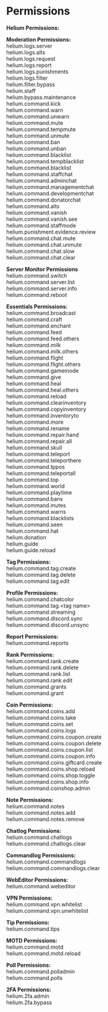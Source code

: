 # Permissions

**Helium Permissions:**

**Moderation Permissions:**\
helium.logs.server\
helium.logs.alts\
helium.logs.request\
helium.logs.report\
helium.logs.punishments\
helium.logs.filter\
helium.filter.bypass\
helium.staff\
helium.bypass.maintenance\
helium.command.kick\
helium.command.warn\
helium.command.unwarn\
helium.command.mute\
helium.command.tempmute\
helium.command.unmute\
helium.command.ban\
helium.command.unban\
helium.command.blacklist\
helium.command.tempblacklist\
helium.command.blacklist\
helium.command.staffchat\
helium.command.adminchat\
helium.command.managementchat\
helium.command.developmentchat\
helium.command.donatorchat\
helium.command.alts\
helium.command.vanish\
helium.command.vanish.see\
helium.command.staffmode\
helium.punishment.evidence.review\
helium.command.chat.mute\
helium.command.chat.unmute\
helium.command.chat.slow\
helium.command.chat.clear

**Server Monitor Permissions**\
helium.command.switch\
helium.command.server.list\
helium.command.server.info\
helium.command.reboot

**Essentials Permissions:**\
helium.command.broadcast\
helium.command.craft\
helium.command.enchant\
helium.command.feed\
helium.command.feed.others\
helium.command.milk\
helium.command.milk.others\
helium.command.flight\
helium.command.flight.others\
helium.command.gamemode\
helium.command.give\
helium.command.heal\
helium.command.heal.others\
helium.command.reload\
helium.command.clearinventory\
helium.command.copyinventory\
helium.command.inventoryto\
helium.command.more\
helium.command.rename\
helium.command.repair.hand\
helium.command.repair.all\
helium.command.skull\
helium.command.teleport\
helium.command.teleporthere\
helium.command.tppos\
helium.command.teleportall\
helium.command.top\
helium.command.world\
helium.command.playtime\
helium.command.bans\
helium.command.mutes\
helium.command.warns\
helium.command.blacklists\
helium.command.seen\
helium.command.hat\
helium.donation\
helium.guide\
helium.guide.reload

**Tag Permissions:**\
helium.command.tag.create\
helium.command.tag.delete\
helium.command.tag.edit

**Profile Permissions:**\
helium.command.chatcolor\
helium.command.tag.\<tag name>\
helium.command.streaming\
helium.command.discord.sync\
helium.command.discord.unsync

**Report Permissions:**\
helium.command.reports

**Rank Permissions:**\
helium.command.rank.create\
helium.command.rank.delete\
helium.command.rank.list\
helium.command.rank.edit\
helium.command.grants\
helium.command.grant

**Coin Permissions:**\
helium.command.coins.add\
helium.command.coins.take\
helium.command.coins.set\
helium.command.coins.logs\
helium.command.coins.coupon.create\
helium.command.coins.coupon.delete\
helium.command.coins.coupon.list\
helium.command.coins.coupon.info\
helium.command.coins.giftcard.create\
helium.command.coins.shop.reload\
helium.command.coins.shop.toggle\
helium.command.coins.shop.info\
helium.command.coinshop.admin

**Note Permissions:**\
helium.command.notes\
helium.command.notes.add\
helium.command.notes.remove

**Chatlog Permissions:**\
helium.command.chatlogs\
helium.command.chatlogs.clear

**Commandlog Permissions:**\
helium.command.commandlogs\
helium.command.commandlogs.clear

**WebEditor Permissions:**\
helium.command.webeditor

**VPN Permissions:**\
helium.command.vpn.whitelist\
helium.command.vpn.unwhitelist

**Tip Permissions:**\
helium.command.tips

**MOTD Permissions:**\
helium.command.motd\
helium.command.motd.reload

**Poll Permissions:**\
helium.command.polladmin\
helium.command.polls

**2FA Permissions:**\
helium.2fa.admin\
helium.2fa.bypass
